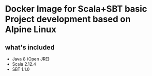 # Docker Image for Scala+SBT basic Project development based on Alpine Linux

## what's included
- Java 8 (Open JRE)
- Scala 2.12.4
- SBT 1.1.0
